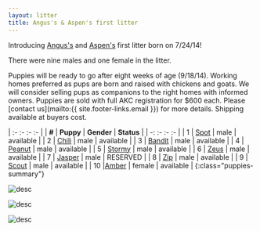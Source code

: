 ```yaml
---
layout: litter
title: Angus's & Aspen's first litter
---
```


Introducing [Angus's](../angus) and
[Aspen's](../aspen) first litter born on 7/24/14!

There were nine males and one female in the litter.

Puppies will be ready to go after eight weeks of age (9/18/14).
Working homes preferred as pups are born and raised with chickens and goats.
We will consider selling pups as companions to the right homes with informed owners.
Puppies are sold with full AKC registration for $600 each.
Please [contact us](mailto:{{ site.footer-links.email }}) for more details.
Shipping available at buyers cost.

| :- :- :- :- |
| **#** | **Puppy** | **Gender** | **Status** |
| -: :- :- :- |
| 1 | [Spot](1) | male | available |
| 2 | [Chili](2) | male | available |
| 3 | [Bandit](3) | male | available |
| 4 | [Peanut](4) | male | available |
| 5 | [Stormy](5) | male | available |
| 6 | [Zeus](6) | male | available |
| 7 | [Jasper](7) | male | RESERVED |
| 8 | [Zip](8) | male | available |
| 9 | [Scout](9) | male | available |
| 10 |[Amber](10) | female | available |
{:class="puppies-summary"}

![desc](http://farm6.staticflickr.com/5587/14694735559_ef0fa4c3a7_z_d.jpg)

![desc](http://farm6.staticflickr.com/5590/14881037912_dd4f379c8b_z_d.jpg)

![desc](http://farm4.staticflickr.com/3897/14881043822_dcfcd98b2d_z_d.jpg)
